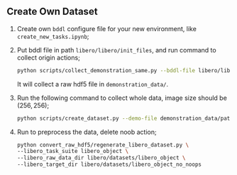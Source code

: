## Create Own Dataset
1. Create own `bddl` configure file for your new environment, like `create_new_tasks.ipynb`;

2. Put bddl file in path `libero/libero/init_files`, and run command to collect origin actions;
    ```bash
    python scripts/collect_demonstration_same.py --bddl-file libero/libero/bddl_files/file.bddl --robots Panda
    ```
    It will collect a raw hdf5 file in `demonstration_data/`.

3. Run the following command to collect whole data, image size should be $(256, 256)$;
    ```bash
    python scripts/create_dataset.py --demo-file demonstration_data/path/demo.hdf5 --use-camera-obs
    ```

4. Run to preprocess the data, delete noob action;
    ```bash
    python convert_raw_hdf5/regenerate_libero_dataset.py \
    --libero_task_suite libero_object \
    --libero_raw_data_dir libero/datasets/libero_object \
    --libero_target_dir libero/datasets/libero_object_no_noops
    ```